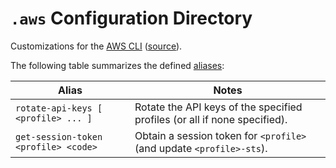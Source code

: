 `.aws` Configuration Directory
==============================

Customizations for the [AWS CLI][AWS CLI Command Reference]
([source][aws/aws-cli]).

The following table summarizes the defined
[aliases][Creating and using AWS CLI aliases]:

| Alias                                | Notes                                                                     |
|--------------------------------------|---------------------------------------------------------------------------|
| `rotate-api-keys [ <profile> ... ]`  | Rotate the API keys of the specified profiles (or all if none specified). |
| `get-session-token <profile> <code>` | Obtain a session token for `<profile>` (and update `<profile>-sts`).      |


[aws/aws-cli]: https://github.com/aws/aws-cli/tree/v2
[AWS CLI Command Reference]: https://awscli.amazonaws.com/v2/documentation/api/latest/reference/index.html
[Creating and using AWS CLI aliases]: https://docs.aws.amazon.com/cli/latest/userguide/cli-usage-alias.html

